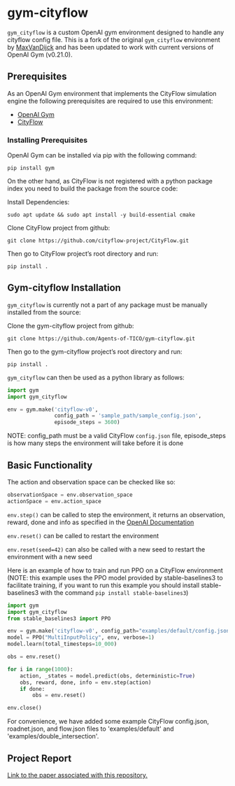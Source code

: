 # gym-cityflow

`gym_cityflow` is a custom OpenAI gym environment designed to handle any cityflow config file.
This is a fork of the original `gym_cityflow` environment by [MaxVanDijck](https://github.com/MaxVanDijck/gym-cityflow)
and has been updated to work with current versions of OpenAI Gym (v0.21.0).

## Prerequisites

As an OpenAI Gym environment that implements the CityFlow simulation engine the following 
prerequisites are required to use this environment:

- [OpenAI Gym](https://www.gymlibrary.dev/)
- [CityFlow](https://cityflow.readthedocs.io/en/latest/install.html)

### Installing Prerequisites

OpenAI Gym can be installed via pip with the following command:

`pip install gym`

On the other hand, as CityFlow is not registered with a python package index you need to build the package
from the source code:

Install Dependencies:

`sudo apt update && sudo apt install -y build-essential cmake`

Clone CityFlow project from github:

`git clone https://github.com/cityflow-project/CityFlow.git`

Then go to CityFlow project’s root directory and run:

`pip install .`

## Gym-cityflow Installation

`gym_cityflow` is currently not a part of any package must be manually installed from the source:

Clone the gym-cityflow project from github:

`git clone https://github.com/Agents-of-TICO/gym-cityflow.git`

Then go to  the gym-cityflow project’s root directory and run:

`pip install .`

`gym_cityflow` can then be used as a python library as follows:

```python
import gym
import gym_cityflow

env = gym.make('cityflow-v0', 
               config_path = 'sample_path/sample_config.json',
               episode_steps = 3600)
```
NOTE: config_path must be a valid CityFlow `config.json` file, episode_steps is how many steps the environment will 
take before it is done

## Basic Functionality

The action and observation space can be checked like so:

```python
observationSpace = env.observation_space
actionSpace = env.action_space
```

`env.step()` can be called to step the environment, it returns an observation, reward, done and info as specified in
the [OpenAI Documentation](https://gym.openai.com/docs/)

`env.reset()` can be called to restart the environment

`env.reset(seed=42)` can also be called with a new seed to restart the environment with a new seed

Here is an example of how to train and run PPO on a CityFlow environment (NOTE: this example uses the PPO model provided
by stable-baselines3 to facilitate training, if you want to run this example you should install stable-baselines3 with the
command `pip install stable-baselines3`)

```python
import gym
import gym_cityflow
from stable_baselines3 import PPO

env = gym.make('cityflow-v0', config_path="examples/default/config.json", episode_steps=1000)
model = PPO("MultiInputPolicy", env, verbose=1)
model.learn(total_timesteps=10_000)

obs = env.reset()

for i in range(1000):
    action, _states = model.predict(obs, deterministic=True)
    obs, reward, done, info = env.step(action)
    if done:
        obs = env.reset()

env.close()
```

For convenience, we have added some example CityFlow config.json, roadnet.json, and flow.json files 
to 'examples/default' and 'examples/double_intersection'.

## Project Report
[Link to the paper associated with this repository.](https://1drv.ms/b/s!Aju09BcD1HExv-R4IsbDTrKkUUY-rQ?e=Fa0tRt)
